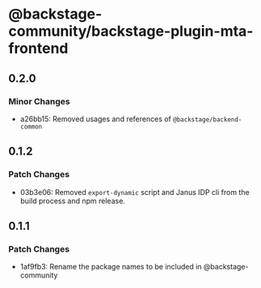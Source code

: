 # @backstage-community/backstage-plugin-mta-frontend

## 0.2.0

### Minor Changes

- a26bb15: Removed usages and references of `@backstage/backend-common`

## 0.1.2

### Patch Changes

- 03b3e06: Removed `export-dynamic` script and Janus IDP cli from the build process and npm release.

## 0.1.1

### Patch Changes

- 1af9fb3: Rename the package names to be included in @backstage-community
